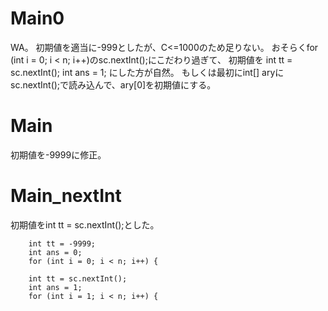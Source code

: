 # Main0
WA。
初期値を適当に-999としたが、C<=1000のため足りない。
おそらくfor (int i = 0; i < n; i++)のsc.nextInt();にこだわり過ぎて、
初期値を
int tt = sc.nextInt();
int ans = 1;
にした方が自然。
もしくは最初にint[] aryにsc.nextInt();で読み込んで、ary[0]を初期値にする。

# Main
初期値を-9999に修正。

# Main_nextInt
初期値をint tt = sc.nextInt();とした。

		int tt = -9999;
		int ans = 0;
		for (int i = 0; i < n; i++) {

		int tt = sc.nextInt();
		int ans = 1;
		for (int i = 1; i < n; i++) {
